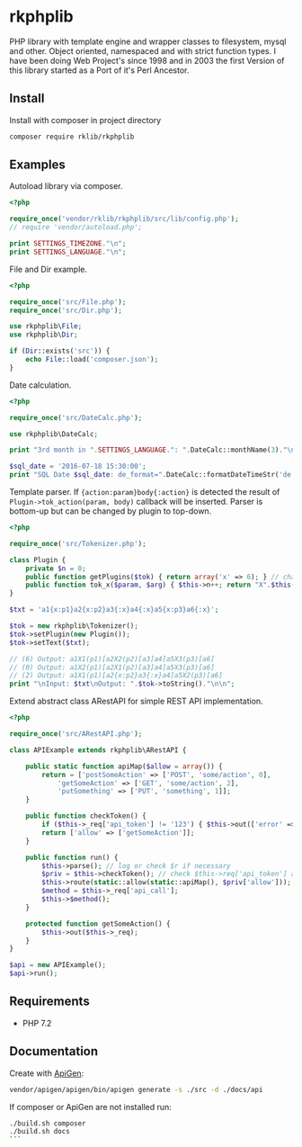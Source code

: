 # rkphplib
PHP library with template engine and wrapper classes to filesystem, mysql and other. 
Object oriented, namespaced and with strict function types. I have been doing Web
Project's since 1998 and in 2003 the first Version of this library started as a
Port of it's Perl Ancestor.

## Install

Install with composer in project directory

```sh
composer require rklib/rkphplib
```


## Examples

Autoload library via composer.

```php
<?php

require_once('vendor/rklib/rkphplib/src/lib/config.php');
// require 'vendor/autoload.php';

print SETTINGS_TIMEZONE."\n";
print SETTINGS_LANGUAGE."\n";
```

File and Dir example.

```php
<?php

require_once('src/File.php');
require_once('src/Dir.php');

use rkphplib\File;
use rkphplib\Dir;

if (Dir::exists('src')) {
	echo File::load('composer.json');
}
```

Date calculation.

```php
<?php

require_once('src/DateCalc.php');

use rkphplib\DateCalc;

print "3rd month in ".SETTINGS_LANGUAGE.": ".DateCalc::monthName(3)."\n";

$sql_date = '2016-07-18 15:30:00';
print "SQL Date $sql_date: de_format=".DateCalc::formatDateTimeStr('de', $sql_date, 'sql').", timestamp=".DateCalc::sqlTS('2016-07-18 15:30:00')."\n";
```

Template parser. If `{action:param}body{:action}` is detected the result of `Plugin->tok_action(param, body)` callback will be inserted. 
Parser is bottom-up but can be changed by plugin to top-down.

```php
<?php

require_once('src/Tokenizer.php');

class Plugin {
	private $n = 0;
	public function getPlugins($tok) { return array('x' => 6); } // change 6 to 0 or 2 and compare different output
	public function tok_x($param, $arg) { $this->n++; return "X".$this->n."($param)[$arg]"; }
}

$txt = 'a1{x:p1}a2{x:p2}a3{:x}a4{:x}a5{x:p3}a6{:x}';

$tok = new rkphplib\Tokenizer();
$tok->setPlugin(new Plugin());
$tok->setText($txt);

// (6) Output: a1X1(p1)[a2X2(p2)[a3]a4]a5X3(p3)[a6]
// (0) Output: a1X2(p1)[a2X1(p2)[a3]a4]a5X3(p3)[a6]
// (2) Output: a1X1(p1)[a2{x:p2}a3{:x}a4]a5X2(p3)[a6] 
print "\nInput: $txt\nOutput: ".$tok->toString()."\n\n";
```

Extend abstract class ARestAPI for simple REST API implementation.

```php
<?php

require_once('src/ARestAPI.php');

class APIExample extends rkphplib\ARestAPI {

	public static function apiMap($allow = array()) {
		return = ['postSomeAction' => ['POST', 'some/action', 0], 
			'getSomeAction' => ['GET', 'some/action', 2], 
			'putSomething' => ['PUT', 'something', 1]];
	}

	public function checkToken() {
		if ($this->_req['api_token'] != '123') { $this->out(['error' => 'invalid api token'], 400); }
		return ['allow' => ['getSomeAction']];
	}

	public function run() {
		$this->parse(); // log or check $r if necessary
		$priv = $this->checkToken(); // check $this->req['api_token'] and return privileges
		$this->route(static::allow(static::apiMap(), $priv['allow'])); // set _req.api_call if authorized
		$method = $this->_req['api_call'];
		$this->$method();
	}

	protected function getSomeAction() {
		$this->out($this->_req);
	}
}

$api = new APIExample();
$api->run();
```

## Requirements

- PHP 7.2


## Documentation

Create with [ApiGen](https://github.com/ApiGen/ApiGen):

```sh
vendor/apigen/apigen/bin/apigen generate -s ./src -d ./docs/api
```

If composer or ApiGen are not installed run:

````sh
./build.sh composer
./build.sh docs 
```

